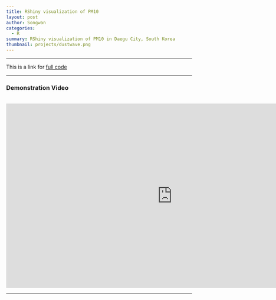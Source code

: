 ```yaml
---
title: RShiny visualization of PM10
layout: post
author: Songwan
categories:
  - R
summary: RShiny visualization of PM10 in Daegu City, South Korea
thumbnail: projects/dustwave.png
---
```

<hr />
This is a link for <a href="https://github.com/songwan/PM10_visualization" target="_blank">full code</a>

<hr />
<h3> Demonstration Video </h3>
<p align="middle"> <br> <iframe width="900" height="500" src="https://drive.google.com/file/d/1OxpOlBJmEms6rOC1C3iPwytMf1Rga-5_/preview" frameborder="0" allow="autoplay; encrypted-media" allowfullscreen=""></iframe> </p>
<hr />

